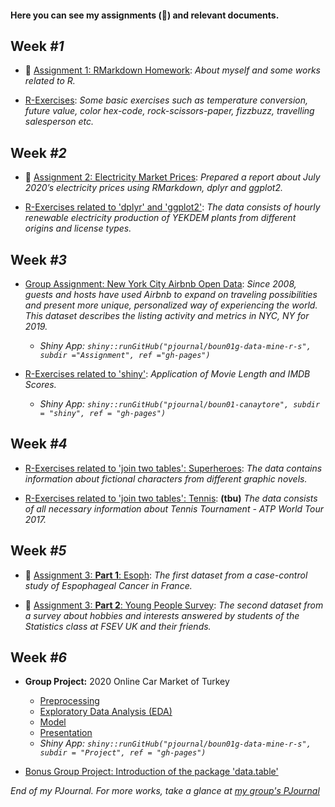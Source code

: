 #### Here you can see my assignments (🔴) and relevant documents.

## Week *#1*

- 🔴 [Assignment 1: RMarkdown Homework](assignment1_rmarkdown): *About myself and some works related to R.*

- [R-Exercises](exercises1): *Some basic exercises such as temperature conversion, future value, color hex-code, rock-scissors-paper, fizzbuzz, travelling salesperson etc.*

## Week *#2*

- 🔴 [Assignment 2: Electricity Market Prices](assignment2_dplyr_ggplot2): *Prepared a report about July 2020’s electricity prices using RMarkdown, dplyr and ggplot2.*

- [R-Exercises related to 'dplyr' and 'ggplot2'](exercises2_dplyr_ggplot2): *The data consists of hourly renewable electricity production of YEKDEM plants from different origins and license types.*

## Week *#3*

- [Group Assignment: New York City Airbnb Open Data](https://pjournal.github.io/boun01g-data-mine-r-s/Assignment/Airbnb.html): *Since 2008, guests and hosts have used Airbnb to expand on traveling possibilities and present more unique, personalized way of experiencing the world. This dataset describes the listing activity and metrics in NYC, NY for 2019.* 
  - _Shiny App: `shiny::runGitHub("pjournal/boun01g-data-mine-r-s", subdir ="Assignment", ref ="gh-pages")`_

- [R-Exercises related to 'shiny'](exercises3_shiny): *Application of Movie Length and IMDB Scores.*
  - _Shiny App: `shiny::runGitHub("pjournal/boun01-canaytore", subdir = "shiny", ref = "gh-pages")`_

## Week *#4*

- [R-Exercises related to 'join two tables': Superheroes](exercises4_join_superheroes): *The data contains information about fictional characters from different graphic novels.*

- [R-Exercises related to 'join two tables': Tennis](exercises4_join_tennis): **(tbu)** *The data consists of all necessary information about Tennis Tournament - ATP World Tour 2017.*

## Week *#5*

- 🔴 [Assignment 3: **Part 1**: Esoph](assignment3_esoph): *The first dataset from a case-control study of Espophageal Cancer in France.*

- 🔴 [Assignment 3: **Part 2**: Young People Survey](assignment3_survey): *The second dataset from a survey about hobbies and interests answered by students of the Statistics class at FSEV UK and their friends.*

## Week *#6*

- **Group Project:** 2020 Online Car Market of Turkey
  - [Preprocessing](https://pjournal.github.io/boun01g-data-mine-r-s/Project/Preprocessing.html)
  - [Exploratory Data Analysis (EDA)](https://pjournal.github.io/boun01g-data-mine-r-s/Project/ExploratoryDataAnalysis.html)
  - [Model](https://pjournal.github.io/boun01g-data-mine-r-s/Project/Model.html)
  - [Presentation](https://pjournal.github.io/boun01g-data-mine-r-s/Project/Presentation.html#1)
  - _Shiny App: `shiny::runGitHub("pjournal/boun01g-data-mine-r-s", subdir = "Project", ref = "gh-pages")`_

- [Bonus Group Project: Introduction of the package 'data.table'](https://pjournal.github.io/boun01g-data-mine-r-s/data.table/datatable.html)


*End of my PJournal. For more works, take a glance at [my group's PJournal](https://pjournal.github.io/boun01g-data-mine-r-s/)*

